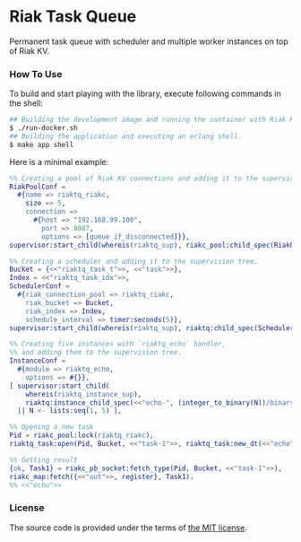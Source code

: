 # Riak Task Queue

Permanent task queue with scheduler and multiple worker instances on top of Riak KV.



### How To Use

To build and start playing with the library, execute following commands in the shell:

```bash
## Building the development image and running the container with Riak KV within it.
$ ./run-docker.sh
## Building the application and executing an erlang shell.
$ make app shell
```

Here is a minimal example:

```erlang
%% Creating a pool of Riak KV connections and adding it to the supervision tree.
RiakPoolConf =
  #{name => riaktq_riakc,
    size => 5,
    connection =>
      #{host => "192.168.99.100",
        port => 8087,
        options => [queue_if_disconnected]}},
supervisor:start_child(whereis(riaktq_sup), riakc_pool:child_spec(RiakPoolConf)),

%% Creating a scheduler and adding it to the supervision tree.
Bucket = {<<"riaktq_task_t">>, <<"task">>},
Index = <<"riaktq_task_idx">>,
SchedulerConf =
  #{riak_connection_pool => riaktq_riakc,
    riak_bucket => Bucket,
    riak_index => Index,
    schedule_interval => timer:seconds(5)},
supervisor:start_child(whereis(riaktq_sup), riaktq:child_spec(SchedulerConf)),

%% Creating five instances with `riaktq_echo` handler,
%% and adding them to the supervision tree.
InstanceConf =
  #{module => riaktq_echo,
    options => #{}},
[ supervisor:start_child(
    whereis(riaktq_instance_sup),
    riaktq:instance_child_spec(<<"echo-", (integer_to_binary(N))/binary>>, InstanceConf))
  || N <- lists:seq(1, 5) ],

%% Opening a new task
Pid = riakc_pool:lock(riaktq_riakc),
riaktq_task:open(Pid, Bucket, <<"task-1">>, riaktq_task:new_dt(<<"echo">>)).

%% Getting result
{ok, Task1} = riakc_pb_socket:fetch_type(Pid, Bucket, <<"task-1">>),
riakc_map:fetch({<<"out">>, register}, Task1).
%% <<"echo">>
```



### License

The source code is provided under the terms of [the MIT license][license].

[license]:http://www.opensource.org/licenses/MIT
